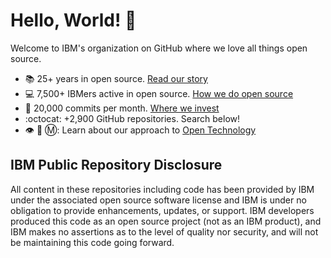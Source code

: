 # Hello, World! :wave:

Welcome to IBM's organization on GitHub where we love all things open source.

* :books: 25+ years in open source. [Read our story](https://www.ibm.com/opensource/story/)
* :computer: 7,500+ IBMers active in open source. [How we do open source](https://www.ibm.com/opensource/enterprise/)
* :office: 20,000 commits per month. [Where we invest](https://www.ibm.com/opensource/community-involvement/)
* :octocat: +2,900 GitHub repositories. Search below!
* 👁️ 🐝 Ⓜ️: Learn about our approach to [Open Technology](https://developer.ibm.com/articles/cl-open-architecture-update/)

## IBM Public Repository Disclosure 
All content in these repositories including code has been provided by IBM under the associated open source software license and IBM is under no obligation to provide enhancements, updates, or support. IBM developers produced this code as an open source project (not as an IBM product), and IBM makes no assertions as to the level of quality nor security, and will not be maintaining this code going forward.
